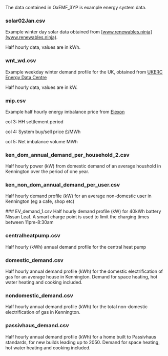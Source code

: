 The data contained in OxEMF_3YP is example energy system data.

### solar02Jan.csv
Example winter day solar data obtained from [www.renewables.ninja](www.renewables.ninja).

Half hourly data, values are in kWh.

### wnt_wd.csv
Example weekday winter demand profile for the UK, obtained from [UKERC Energy Data Centre](http://ukerc.rl.ac.uk/cgi-bin/era001.pl?GoButton=EResult&STerm=elexon&SScope=&GoAct=&AFull=5&EWCompID=42&AllFilters=&RandKey=&TotHead=5%20results%20for%20%E2%80%9Celexon%E2%80%9D%20**)

Half hourly data, values are in kW.

### mip.csv
Example half hourly energy imbalance price from [Elexon](www.elexonportal.co.uk)

col 3: HH settlement period

col 4: System buy/sell price £/MWh

col 5: Net imbalance volume MWh

### ken_dom_annual_demand_per_household_2.csv
Half hourly power (kW) from domestic demand of an average houshold in Kennington over the period of one year.

### ken_non_dom_annual_demand_per_user.csv
Half hourly demand profile (kW) for an average non-domestic user in Kennington (eg a cafe, shop etc) 

### EV_demand_1.csv
Half hourly demand profile (kW) for 40kWh battery Nissan Leaf. A smart charge point is used to limit the charging times between 11pm-8:30am 

### centralheatpump.csv 
Half hourly (kWh) annual demand profile for the central heat pump

### domestic_demand.csv
Half hourly annual demand profile (kWh) for the domestic electrification of gas for an average house in Kennington. Demand for space heating, hot water heating and cooking included.  

### nondomestic_demand.csv
Half hourly annual demand profile (kWh) for the total non-domestic electrification of gas in Kennington. 

### passivhaus_demand.csv
Half hourly annual demand profile (kWh) for a home built to Passivhaus standards, for new builds leading up to 2050. Demand for space heating, hot water heating and cooking included. 
